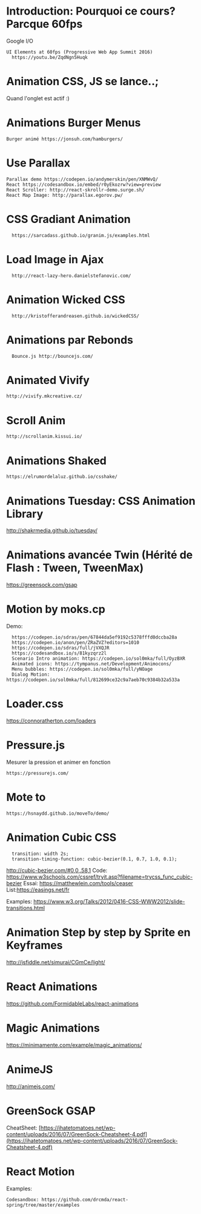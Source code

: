 # Introduction: Pourquoi ce cours? Parcque 60fps

Google I/O

```
UI Elements at 60fps (Progressive Web App Summit 2016)
  https://youtu.be/ZqdNgn5Huqk
```

# Animation CSS, JS se lance..;

Quand l'onglet est actif :)

# Animations Burger Menus

```
Burger animé https://jonsuh.com/hamburgers/
```

# Use Parallax

```
Parallax demo https://codepen.io/andymerskin/pen/XNMWvQ/
React https://codesandbox.io/embed/r0yEkozrw?view=preview
React Scroller: http://react-skrollr-demo.surge.sh/
React Map Image: http://parallax.egorov.pw/
```

# CSS Gradiant Animation

```
  https://sarcadass.github.io/granim.js/examples.html
```

# Load Image in Ajax

```
  http://react-lazy-hero.danielstefanovic.com/
```

# Animation Wicked CSS

```
  http://kristofferandreasen.github.io/wickedCSS/
```

# Animations par Rebonds

```
  Bounce.js http://bouncejs.com/
```

# Animated Vivify

```
http://vivify.mkcreative.cz/
```

# Scroll Anim

```
http://scrollanim.kissui.io/
```

# Animations Shaked

```
https://elrumordelaluz.github.io/csshake/
```

# Animations Tuesday: CSS Animation Library

http://shakrmedia.github.io/tuesday/

# Animations avancée Twin (Hérité de Flash : Tween, TweenMax)

https://greensock.com/gsap

# Motion by moks.cp

Demo:

```
  https://codepen.io/sdras/pen/67844da5ef9192c5378fffd0dccba28a
  https://codepen.io/anon/pen/ZRaZVZ?editors=1010
  https://codepen.io/sdras/full/jVXQJR
  https://codesandbox.io/s/81kyzqrz2l
  Scenario Intro animation: https://codepen.io/sol0mka/full/OyzBXR
  Animated icons: https://tympanus.net/Development/Animocons/
  Menu bubbles: https://codepen.io/sol0mka/full/yNOage
  Dialog Motion: https://codepen.io/sol0mka/full/812699ce32c9a7aeb70c9384b32a533a
```

# Loader.css

https://connoratherton.com/loaders

# Pressure.js

Mesurer la pression et animer en fonction

```
https://pressurejs.com/
```

# Mote to

```
https://hsnaydd.github.io/moveTo/demo/
```

#

# Animation Cubic CSS

```
  transition: width 2s;
  transition-timing-function: cubic-bezier(0.1, 0.7, 1.0, 0.1);
```

http://cubic-bezier.com/#0,0,.58,1
Code: https://www.w3schools.com/cssref/tryit.asp?filename=trycss_func_cubic-bezier
Essai: https://matthewlein.com/tools/ceaser
List:https://easings.net/fr

Examples: https://www.w3.org/Talks/2012/0416-CSS-WWW2012/slide-transitions.html

# Animation Step by step by Sprite en Keyframes

http://jsfiddle.net/simurai/CGmCe/light/

# React Animations

https://github.com/FormidableLabs/react-animations

# Magic Animations

https://minimamente.com/example/magic_animations/

# AnimeJS

http://animejs.com/

# GreenSock GSAP

CheatSheet: [https://ihatetomatoes.net/wp-content/uploads/2016/07/GreenSock-Cheatsheet-4.pdf](https://ihatetomatoes.net/wp-content/uploads/2016/07/GreenSock-Cheatsheet-4.pdf)

# React Motion

Examples:

```
Codesandbox: https://github.com/drcmda/react-spring/tree/master/examples
```

